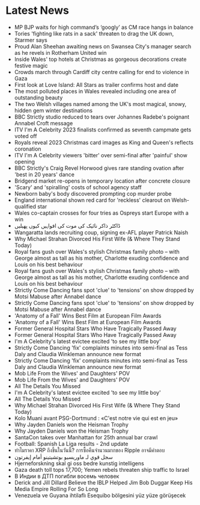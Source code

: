 # Latest News
-  MP BJP waits for high command’s ‘googly’ as CM race hangs in balance
-  Tories 'fighting like rats in a sack' threaten to drag the UK down, Starmer says
-  Proud Alan Sheehan awaiting news on Swansea City's manager search as he revels in Rotherham United win
-  Inside Wales' top hotels at Christmas as gorgeous decorations create festive magic
-  Crowds march through Cardiff city centre calling for end to violence in Gaza
-  First look at Love Island: All Stars as trailer confirms host and date
-  The most polluted places in Wales revealed including one area of outstanding beauty
-  The two Welsh villages named among the UK's most magical, snowy, hidden gem winter destinations
-  BBC Strictly studio reduced to tears over Johannes Radebe's poignant Annabel Croft message
-  ITV I'm A Celebrity 2023 finalists confirmed as seventh campmate gets voted off
-  Royals reveal 2023 Christmas card images as King and Queen's reflects coronation
-  ITV I'm A Celebrity viewers 'bitter' over semi-final after 'painful' show opening
-  BBC Strictly's Craig Revel Horwood gives rare standing ovation after 'best in 20 years' dance
-  Bridgend market re-opens in temporary location after concrete closure
-  'Scary' and 'spiralling' costs of school agency staff
-  Newborn baby's body discovered prompting cop murder probe
-  England international shown red card for 'reckless' clearout on Welsh-qualified star
-  Wales co-captain crosses for four tries as Ospreys start Europe with a win
-  ڈاکٹر ذاکر نائیک کی موت کی افواہیں کیوں پھیلیں
-  Wangaratta lands recruiting coup, signing ex-AFL player Patrick Naish
-  Why Michael Strahan Divorced His First Wife (& Where They Stand Today)
-  Royal fans gush over Wales's stylish Christmas family photo – with George almost as tall as his mother, Charlotte exuding confidence and Louis on his best behaviour
-  Royal fans gush over Wales's stylish Christmas family photo – with George almost as tall as his mother, Charlotte exuding confidence and Louis on his best behaviour
-  Strictly Come Dancing fans spot 'clue' to 'tensions' on show dropped by Motsi Mabuse after Annabel dance
-  Strictly Come Dancing fans spot 'clue' to 'tensions' on show dropped by Motsi Mabuse after Annabel dance
-  'Anatomy of a Fall' Wins Best Film at European Film Awards
-  'Anatomy of a Fall' Wins Best Film at European Film Awards
-  Former General Hospital Stars Who Have Tragically Passed Away
-  Former General Hospital Stars Who Have Tragically Passed Away
-  I'm A Celebrity's latest evictee excited 'to see my little boy'
-  Strictly Come Dancing 'fix' complaints minutes into semi-final as Tess Daly and Claudia Winkleman announce new format
-  Strictly Come Dancing 'fix' complaints minutes into semi-final as Tess Daly and Claudia Winkleman announce new format
-  Mob Life From the Wives' and Daughters' POV
-  Mob Life From the Wives' and Daughters' POV
-  All The Details You Missed
-  I'm A Celebrity's latest evictee excited 'to see my little boy'
-  All The Details You Missed
-  Why Michael Strahan Divorced His First Wife (& Where They Stand Today)
-  Kolo Muani avant PSG-Dortmund : «C'est notre vie qui est en jeu»
-  Why Jayden Daniels won the Heisman Trophy
-  Why Jayden Daniels won the Heisman Trophy
-  SantaCon takes over Manhattan for 25th annual bar crawl
-  Football: Spanish La Liga results - 2nd update
-  ทำไมราคา XRP ถึงขึ้นในวันนี้? การซื้อคืนจำนวนมากของ Ripple อาจมีคำตอบ
-  سجل قوي لـ ماوريسيو بوتشيتينو أمام إيفرتون
-  Hjerneforskning skal gi oss bedre kunstig intelligens
-  Gaza death toll tops 17,700; Yemen rebels threaten ship traffic to Israel
-  В Индии в ДТП погибли восемь человек
-  Derick and Jill Dillard Believe the IBLP Helped Jim Bob Duggar Keep His Media Empire Rolling For So Long
-  Venezuela ve Guyana ihtilaflı Esequibo bölgesini yüz yüze görüşecek
